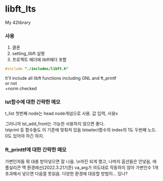 # libft_lts
My 42library

### 사용
1. 클론
2. setting_libft 실행
3. 프로젝트 헤더에 libft헤더 포함
```c
#include "./includes/libft.h"
```
It'll include all libft functions including GNL and ft_printf  
or not  
+norm checked

### lst함수에 대한 간략한 메모

t_list 첫번째 node는 head node개념으로 사용. 값 입력, 사용x

그러니까 lst_add_front는 가능한 사용하지 않으면 좋다.  
lstprint 등 함수들도 이 기준에 맞춰져 있음
lstselect함수의 index의 1도 두번째 노드. 0도 있어야 하긴 하지.

### ft_printtf에 대한 간략한 메모
가변인자들 뭐 대충 받아넣으면 잘 나옴.
\n까진 되게 했고, 나머지 옵션들은 안넣음.
애플실리콘 맥 환경에선(2022.3.21기준) va_arg가 의도대로 작동하지 않아 가변인수 1개 초과해서 넣으면 다음껄 못읽음.
다양한 환경에 대응할 방법이... 있나?
